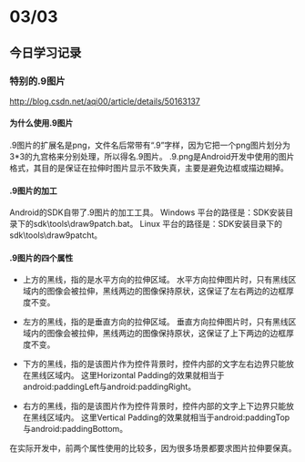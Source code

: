 # 03/03
## 今日学习记录
### 特别的.9图片
http://blog.csdn.net/aqi00/article/details/50163137

#### 为什么使用.9图片
.9图片的扩展名是png，文件名后常带有“.9”字样，因为它把一个png图片划分为3*3的九宫格来分别处理，所以得名.9图片。
.9.png是Android开发中使用的图片格式，其目的是保证在拉伸时图片显示不致失真，主要是避免边框或描边糊掉。

#### .9图片的加工
Android的SDK自带了.9图片的加工工具。
Windows 平台的路径是：SDK安装目录下的sdk\tools\draw9patch.bat。
Linux 平台的路径是：SDK安装目录下的sdk\tools\draw9patcht。

#### .9图片的四个属性
- 上方的黑线，指的是水平方向的拉伸区域。
    水平方向拉伸图片时，只有黑线区域内的图像会被拉伸，黑线两边的图像保持原状，这保证了左右两边的边框厚度不变。

- 左方的黑线，指的是垂直方向的拉伸区域。
    垂直方向拉伸图片时，只有黑线区域内的图像会被拉伸，黑线两边的图像保持原状，这保证了上下两边的边框厚度不变。


- 下方的黑线，指的是该图片作为控件背景时，控件内部的文字左右边界只能放在黑线区域内。
    这里Horizontal Padding的效果就相当于android:paddingLeft与android:paddingRight。

- 右方的黑线，指的是该图片作为控件背景时，控件内部的文字上下边界只能放在黑线区域内。
    这里Vertical Padding的效果就相当于android:paddingTop与android:paddingBottom。

在实际开发中，前两个属性使用的比较多，因为很多场景都要求图片拉伸要保真。